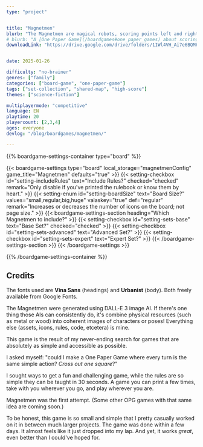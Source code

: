 ```yaml
---
type: "project"


title: "Magnetmen"
blurb: "The Magnetmen are magical robots, scoring points left and right. The only issue? The more you use them, the more spaces from which you're repelled."
# blurb: "A [One Paper Game](/boardgames#one_paper_games) about scoring points before the Magnetmen repel you from the entire board!"
downloadLink: "https://drive.google.com/drive/folders/1IWl4VH_Ai7e6BQM6PE4dY3YUfkDn2zQj"


date: 2025-01-26

difficulty: "no-brainer"
genres: ["family"]
categories: ["board-game", "one-paper-game"]
tags: ["set-collection", "shared-map", "high-score"]
themes: ["science-fiction"]

multiplayermode: "competitive"
language: EN
playtime: 20
playercount: [2,3,4]
ages: everyone
devlog: "/blog/boardgames/magnetmen/"

---
```


{{% boardgame-settings-container type="board" %}}

{{< boardgame-settings type="board" local_storage="magnetmenConfig" game_title="Magnetmen" defaults="true" >}}
  {{< setting-checkbox id="setting-includeRules" text="Include Rules?" checked="checked" remark="Only disable if you've printed the rulebook or know them by heart." >}}
  {{< setting-enum id="setting-boardSize" text="Board Size?" values="small,regular,big,huge" valaskey="true" def="regular" remark="Increases or decreases the number of icons on the board; not page size." >}}
  {{< boardgame-settings-section heading="Which Magnetmen to include?" >}}
      {{< setting-checkbox id="setting-sets-base" text="Base Set?" checked="checked" >}}
    {{< setting-checkbox id="setting-sets-advanced" text="Advanced Set?" >}}
    {{< setting-checkbox id="setting-sets-expert" text="Expert Set?" >}}
  {{< /boardgame-settings-section >}}
{{< /boardgame-settings >}}

{{% /boardgame-settings-container %}}


## Credits

The fonts used are **Vina Sans** (headings) and **Urbanist** (body). Both freely available from Google Fonts. 

The Magnetmen were generated using DALL-E 3 image AI. If there's one thing those AIs can consistently do, it's combine physical resources (such as metal or wood) into coherent images of characters or poses! Everything else (assets, icons, rules, code, etcetera) is mine.

This game is the result of my never-ending search for games that are absolutely as simple and accessible as possible. 

I asked myself: "could I make a One Paper Game where every turn is the same simple action? _Cross out one square_?"

I sought ways to get a fun and challenging game, while the rules are so simple they can be taught in 30 seconds. A game you can print a few times, take with you wherever you go, and play wherever you are.

Magnetmen was the first attempt. (Some other OPG games with that same idea are coming soon.)

To be honest, this game is so small and simple that I pretty casually worked on it in between much larger projects. The game was done within a few days. It almost feels like it just dropped into my lap. And yet, it works _great_, even better than I could've hoped for.

